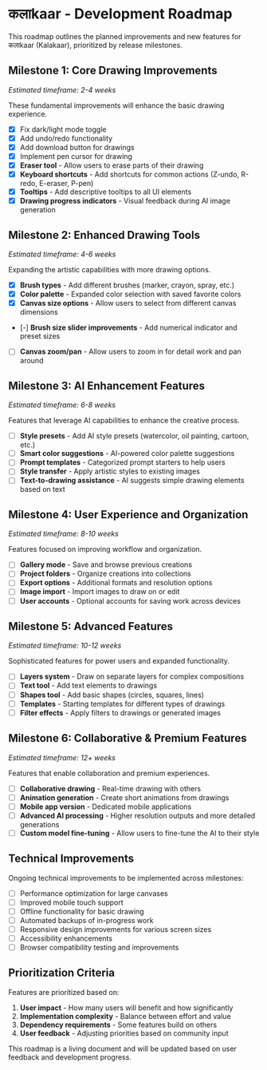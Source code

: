 # कलाkaar - Development Roadmap

This roadmap outlines the planned improvements and new features for कलाkaar (Kalakaar), prioritized by release milestones.

## Milestone 1: Core Drawing Improvements
*Estimated timeframe: 2-4 weeks*

These fundamental improvements will enhance the basic drawing experience.

- [x] Fix dark/light mode toggle
- [x] Add undo/redo functionality
- [x] Add download button for drawings
- [x] Implement pen cursor for drawing
- [x] **Eraser tool** - Allow users to erase parts of their drawing
- [x] **Keyboard shortcuts** - Add shortcuts for common actions (Z-undo, R-redo, E-eraser, P-pen)
- [x] **Tooltips** - Add descriptive tooltips to all UI elements
- [x] **Drawing progress indicators** - Visual feedback during AI image generation

## Milestone 2: Enhanced Drawing Tools
*Estimated timeframe: 4-6 weeks*

Expanding the artistic capabilities with more drawing options.

- [x] **Brush types** - Add different brushes (marker, crayon, spray, etc.)
- [x] **Color palette** - Expanded color selection with saved favorite colors
- [x] **Canvas size options** - Allow users to select from different canvas dimensions
- [-] **Brush size slider improvements** - Add numerical indicator and preset sizes
- [ ] **Canvas zoom/pan** - Allow users to zoom in for detail work and pan around

## Milestone 3: AI Enhancement Features
*Estimated timeframe: 6-8 weeks*

Features that leverage AI capabilities to enhance the creative process.

- [ ] **Style presets** - Add AI style presets (watercolor, oil painting, cartoon, etc.)
- [ ] **Smart color suggestions** - AI-powered color palette suggestions
- [ ] **Prompt templates** - Categorized prompt starters to help users
- [ ] **Style transfer** - Apply artistic styles to existing images
- [ ] **Text-to-drawing assistance** - AI suggests simple drawing elements based on text

## Milestone 4: User Experience and Organization
*Estimated timeframe: 8-10 weeks*

Features focused on improving workflow and organization.

- [ ] **Gallery mode** - Save and browse previous creations
- [ ] **Project folders** - Organize creations into collections
- [ ] **Export options** - Additional formats and resolution options
- [ ] **Image import** - Import images to draw on or edit
- [ ] **User accounts** - Optional accounts for saving work across devices

## Milestone 5: Advanced Features
*Estimated timeframe: 10-12 weeks*

Sophisticated features for power users and expanded functionality.

- [ ] **Layers system** - Draw on separate layers for complex compositions
- [ ] **Text tool** - Add text elements to drawings
- [ ] **Shapes tool** - Add basic shapes (circles, squares, lines)
- [ ] **Templates** - Starting templates for different types of drawings
- [ ] **Filter effects** - Apply filters to drawings or generated images

## Milestone 6: Collaborative & Premium Features
*Estimated timeframe: 12+ weeks*

Features that enable collaboration and premium experiences.

- [ ] **Collaborative drawing** - Real-time drawing with others
- [ ] **Animation generation** - Create short animations from drawings
- [ ] **Mobile app version** - Dedicated mobile applications
- [ ] **Advanced AI processing** - Higher resolution outputs and more detailed generations
- [ ] **Custom model fine-tuning** - Allow users to fine-tune the AI to their style

## Technical Improvements

Ongoing technical improvements to be implemented across milestones:

- [ ] Performance optimization for large canvases
- [ ] Improved mobile touch support
- [ ] Offline functionality for basic drawing
- [ ] Automated backups of in-progress work
- [ ] Responsive design improvements for various screen sizes
- [ ] Accessibility enhancements
- [ ] Browser compatibility testing and improvements

## Prioritization Criteria

Features are prioritized based on:

1. **User impact** - How many users will benefit and how significantly
2. **Implementation complexity** - Balance between effort and value
3. **Dependency requirements** - Some features build on others
4. **User feedback** - Adjusting priorities based on community input

This roadmap is a living document and will be updated based on user feedback and development progress. 